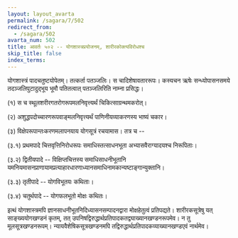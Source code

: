 ```yaml
---
layout: layout_avarta
permalink: /sagara/7/502
redirect_from:
  - /sagara/502
avarta_num: 502
title: आवर्तः ५०२ -- योगशास्त्रप्रयोजनम्, शारीरकोक्त्यविरोधश्च
skip_title: false
index_terms: 
---
```


योगशास्त्रं पादचतुष्टयोपेतम्। तत्कर्ता पतञ्जलिः। स चादिशेषावताररूपः। कस्यचन ऋषेः सन्ध्योपासनसमये तदञ्जलिपुटादुद्भूय भूमौ पतितत्वात् पतञ्जलिरिति नाम्ना प्रसिद्धः।

(१) स च स्थूलशरीरगतरोगरूपमलनिवृत्त्यर्थं चिकित्साग्रन्थमकरोत्।

(२) अशुद्धपदोच्चारणरूपवाङ्मलनिवृत्त्यर्थं पाणिनीयव्याकरणस्य भाष्यं चकार।

(३) विक्षेपरूपान्तःकरणमलापनयाय योगसूत्रं रचयामास। तत्र च --

(३.१) प्रथमपादे चित्तवृत्तिनिरोधरूपः समाधिस्तत्साधनभूता
अभ्यासवैराग्यादयश्च निरूपिताः।

(३.२) द्वितीयपादे -- विक्षिप्तचित्तस्य समाधिसाधनीभूतानि यमनियमासनप्राणायामप्रत्याहारधारणाध्यानसमाधिनामकान्यष्टाङ्गान्युक्तानि।

(३.३) तृतीपादे -- योगविभूतयः कथिताः।

(३.४) चतुर्थपादे -- योगफलभूतो मोक्षः कथितः।

इत्थं योगशास्त्रमपि ज्ञानसाधनीभूतनिदिध्यासनसम्पादनद्वारा मोक्षहेतुत्वं प्रतिपद्यते। शारीरकसूत्रेषु यत् साङ्ख्ययोगखण्डनं कृतम्, तत् उपनिषद्विरुद्धार्थप्रतिपादकतद्व्याख्यानखण्डनरूपमेव। न तु मूलसूत्रखण्डनरूपम्।
न्यायवैशेषिकसूत्रखण्डनमपि तद्विरुद्धार्थप्रतिपादकव्याख्यानखण्डएवं
नार्थमेव।
